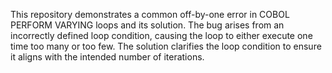 This repository demonstrates a common off-by-one error in COBOL PERFORM VARYING loops and its solution. The bug arises from an incorrectly defined loop condition, causing the loop to either execute one time too many or too few. The solution clarifies the loop condition to ensure it aligns with the intended number of iterations.